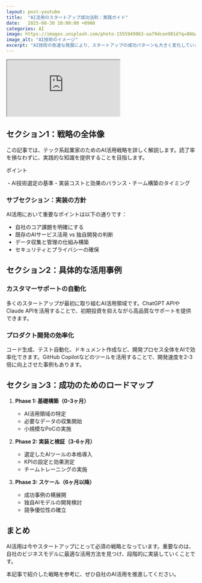 ```yaml
---
layout: post-youtube
title:  "AI活用のスタートアップ成功法則：実践ガイド"
date:   2025-08-30 10:00:00 +0900
categories: AI
image: https://images.unsplash.com/photo-1555949963-aa79dcee981d?q=80&w=2000&auto=format&fit=crop
image_alt: "AI技術のイメージ"
excerpt: "AI技術の急速な発展により、スタートアップの成功パターンも大きく変化しています。本記事では、実際の事例を交えながら、AI活用による起業の成功法則を解説します。"
---
```


<div class="video-wrap rounded-lg overflow-hidden mb-6">
  <iframe src="https://www.youtube-nocookie.com/embed/dQw4w9WgXcQ" title="YouTube video" loading="lazy" referrerpolicy="strict-origin-when-cross-origin" allow="accelerometer; autoplay; clipboard-write; encrypted-media; gyroscope; picture-in-picture; web-share" allowfullscreen></iframe>
</div>

## セクション1：戦略の全体像

この記事では、テック系起業家のためのAI活用戦略を詳しく解説します。読了率を損なわずに、実践的な知識を提供することを目指します。

<div class="bg-indigo-50 border border-indigo-200 rounded-lg p-5 mb-6">
  <p class="text-indigo-900 font-semibold mb-1">ポイント</p>
  <p class="text-indigo-800 text-sm">・AI技術選定の基準・実装コストと効果のバランス・チーム構築のタイミング</p>
</div>

### サブセクション：実装の方針

AI活用において重要なポイントは以下の通りです：

- 自社のコア課題を明確にする
- 既存のAIサービス活用 vs 独自開発の判断
- データ収集と管理の仕組み構築
- セキュリティとプライバシーの確保

## セクション2：具体的な活用事例

### カスタマーサポートの自動化

多くのスタートアップが最初に取り組むAI活用領域です。ChatGPT APIやClaude APIを活用することで、初期投資を抑えながら高品質なサポートを提供できます。

### プロダクト開発の効率化

コード生成、テスト自動化、ドキュメント作成など、開発プロセス全体をAIで効率化できます。GitHub Copilotなどのツールを活用することで、開発速度を2-3倍に向上させた事例もあります。

## セクション3：成功のためのロードマップ

1. **Phase 1: 基礎構築（0-3ヶ月）**
   - AI活用領域の特定
   - 必要なデータの収集開始
   - 小規模なPoCの実施

2. **Phase 2: 実装と検証（3-6ヶ月）**
   - 選定したAIツールの本格導入
   - KPIの設定と効果測定
   - チームトレーニングの実施

3. **Phase 3: スケール（6ヶ月以降）**
   - 成功事例の横展開
   - 独自AIモデルの開発検討
   - 競争優位性の確立

## まとめ

AI活用は今やスタートアップにとって必須の戦略となっています。重要なのは、自社のビジネスモデルに最適な活用方法を見つけ、段階的に実装していくことです。

本記事で紹介した戦略を参考に、ぜひ自社のAI活用を推進してください。